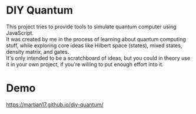 # DIY Quantum
This project tries to provide tools to simulate quantum computer using JavaScript.  
It was created by me in the process of learning about quantum computing stuff, while exploring core ideas like Hilbert space (states), mixed states, density matrix, and gates.  
It's only intended to be a scratchboard of ideas, but you could in theory use it in your own project, if you're willing to put enough effort into it.


# Demo
https://martian17.github.io/diy-quantum/

